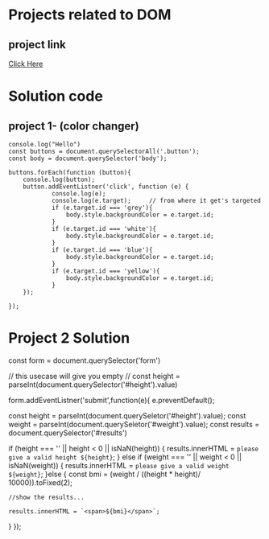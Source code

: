 # Projects related to DOM 

## project link 
[Click Here](https://stackblitz.com/edit/dom-project-chaiaurcode?file=index.html)

# Solution code

## project 1- (color changer)

``` javacsript
console.log("Hello")
const buttons = document.querySelectorAll('.button');
const body = document.querySelector('body');

buttons.forEach(function (button){
    console.log(button);
    button.addEventListner('click', function (e) {
            console.log(e);
            console.log(e.target);     // from where it get's targeted
            if (e.target.id === 'grey'){
                body.style.backgroundColor = e.target.id;
            }
            if (e.target.id === 'white'){
                body.style.backgroundColor = e.target.id;
            }
            if (e.target.id === 'blue'){
                body.style.backgroundColor = e.target.id;
            }
            if (e.target.id === 'yellow'){
                body.style.backgroundColor = e.target.id;
            }
    });
    
});

```

# Project 2 Solution

const form = document.querySelector('form')

// this usecase will give you empty 
// const height = parseInt(document.querySelector('#height').value)

form.addEventListner('submit',function(e){
    e.preventDefault();

const height = parseInt(document.querySeletor('#height').value);
const weight = parseInt(document.querySeletor('#weight').value);
const results = document.querySelector('#results')

if (height === '' || height < 0 || isNaN(height)) {
  results.innerHTML = `please give a valid height ${height}`;
} else if (weight === '' || weight < 0 || isNaN(weight)) {
  results.innerHTML = `please give a valid weight ${weight}`;
}else {
    const bmi = (weight / ((height * height)/ 10000)).toFixed(2);

    //show the results...
    
    results.innerHTML = `<span>${bmi}</span>`;
}
});















